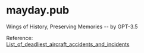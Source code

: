 # mayday.pub
Wings of History, Preserving Memories -- by GPT-3.5 

Reference:      
[List_of_deadliest_aircraft_accidents_and_incidents](https://en.wikipedia.org/wiki/List_of_deadliest_aircraft_accidents_and_incidents)